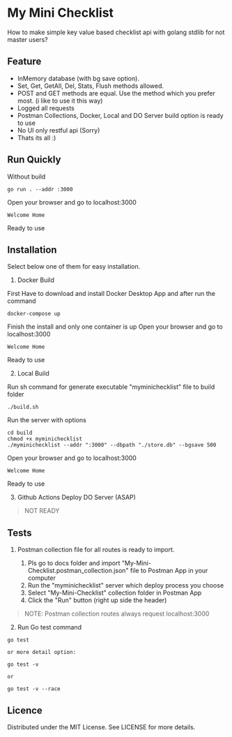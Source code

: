 # My Mini Checklist
How to make simple key value based checklist api with golang stdlib for not master users?

## Feature
- InMemory database (with bg save option).
- Set, Get, GetAll, Del, Stats, Flush methods allowed.
- POST and GET methods are equal. Use the method which you prefer most. (i like to use it this way)
- Logged all requests
- Postman Collections, Docker, Local and DO Server build option is ready to use
- No UI only restful api (Sorry)
- Thats its all :)

## Run Quickly

Without build

```
go run . --addr :3000
```

Open your browser and go to localhost:3000
```
Welcome Home
```

Ready to use

## Installation

Select below one of them for easy installation.

1. Docker Build

First Have to download and install Docker Desktop App and after run the command
```
docker-compose up
```

Finish the install and only one container is up
Open your browser and go to localhost:3000
```
Welcome Home
```

Ready to use

2. Local Build

Run sh command for generate executable "myminichecklist" file to build folder
```
./build.sh 
```

Run the server with options
```
cd build
chmod +x myminichecklist
./myminichecklist --addr ":3000" --dbpath "./store.db" --bgsave 500
```

Open your browser and go to localhost:3000
```
Welcome Home
```

Ready to use

3. Github Actions Deploy DO Server (ASAP)

> NOT READY

## Tests

1. Postman collection file for all routes is ready to import. 

    1. Pls go to docs folder and import "My-Mini-Checklist.postman_collection.json" file to Postman App in your computer
    2. Run the "myminichecklist" server which deploy process you choose
    3. Select "My-Mini-Checklist" collection folder in Postman App
    4. Click the "Run" button (right up side the header)

> NOTE: Postman collection routes always request localhost:3000

2. Run Go test command


```
go test 

or more detail option:

go test -v

or 

go test -v --race
```

## Licence
Distributed under the MIT License. See LICENSE for more details.
